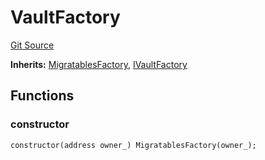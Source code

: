 # VaultFactory
[Git Source](https://github.com/symbioticfi/core/blob/0515f07ba8e6512d27a7c84c3818ae0c899b4806/src/contracts/VaultFactory.sol)

**Inherits:**
[MigratablesFactory](/Users/andreikorokhov/symbiotic/core/docs/autogen/src/src/contracts/common/MigratablesFactory.sol/contract.MigratablesFactory.md), [IVaultFactory](/Users/andreikorokhov/symbiotic/core/docs/autogen/src/src/interfaces/IVaultFactory.sol/interface.IVaultFactory.md)


## Functions
### constructor


```solidity
constructor(address owner_) MigratablesFactory(owner_);
```

